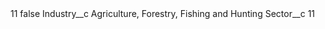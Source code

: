 <?xml version="1.0" encoding="UTF-8"?>
<CustomMetadata xmlns="http://soap.sforce.com/2006/04/metadata" xmlns:xsi="http://www.w3.org/2001/XMLSchema-instance" xmlns:xsd="http://www.w3.org/2001/XMLSchema">
    <label>11</label>
    <protected>false</protected>
    <values>
        <field>Industry__c</field>
        <value xsi:type="xsd:string">Agriculture, Forestry, Fishing and Hunting</value>
    </values>
    <values>
        <field>Sector__c</field>
        <value xsi:type="xsd:string">11</value>
    </values>
</CustomMetadata>
